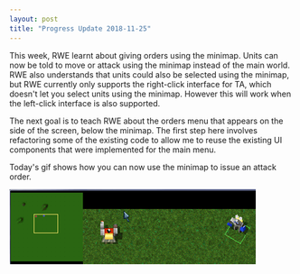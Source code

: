 ```yaml
---
layout: post
title: "Progress Update 2018-11-25"
---
```


This week, RWE learnt about giving orders using the minimap. Units can now be told to move or attack using the minimap instead of the main world. RWE also understands that units could also be selected using the minimap, but RWE currently only supports the right-click interface for TA, which doesn't let you select units using the minimap. However this will work when the left-click interface is also supported.

The next goal is to teach RWE about the orders menu that appears on the side of the screen, below the minimap. The first step here involves refactoring some of the existing code to allow me to reuse the existing UI components that were implemented for the main menu.

Today's gif shows how you can now use the minimap to issue an attack order.

![2018-11-25-progress](/pics/progress-2018-11-25.gif)
